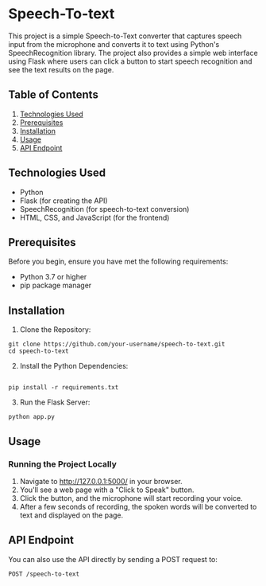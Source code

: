 # Speech-To-text
This project is a simple Speech-to-Text converter that captures speech input from the microphone and converts it to text using Python's SpeechRecognition library. The project also provides a simple web interface using Flask where users can click a button to start speech recognition and see the text results on the page.

## Table of Contents
  1. [ Technologies Used ](#Technologies-Used)
  2. [ Prerequisites ](#Prerequisites)
  3. [ Installation ](#Installation)
  4. [ Usage ](#Usage)
  5. [ API Endpoint ](#API-Endpoint)
  
## Technologies Used
- Python
- Flask (for creating the API)
- SpeechRecognition (for speech-to-text conversion)
- HTML, CSS, and JavaScript (for the frontend)

## Prerequisites
Before you begin, ensure you have met the following requirements:
- Python 3.7 or higher
- pip package manager

## Installation
  1. Clone the Repository:
  ```
  git clone https://github.com/your-username/speech-to-text.git
  cd speech-to-text

  ```
  2. Install the Python Dependencies:
  ```

  pip install -r requirements.txt

  ```
  3. Run the Flask Server:
  ```
  python app.py

  ```

## Usage
  ### Running the Project Locally
   1. Navigate to http://127.0.0.1:5000/ in your browser.
   2. You'll see a web page with a "Click to Speak" button.
   3. Click the button, and the microphone will start recording your voice.
   4. After a few seconds of recording, the spoken words will be converted to text and displayed on the page.

## API Endpoint
You can also use the API directly by sending a POST request to:
  ```
  POST /speech-to-text
  
  ```
  



  
